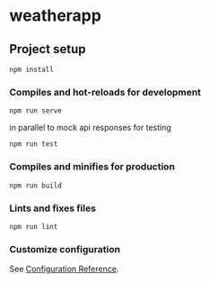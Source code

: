 # weatherapp

## Project setup
```
npm install
```

### Compiles and hot-reloads for development
```
npm run serve

```
in parallel to mock api responses for testing
```
npm run test

```

### Compiles and minifies for production
```
npm run build
```

### Lints and fixes files
```
npm run lint
```

### Customize configuration
See [Configuration Reference](https://cli.vuejs.org/config/).
